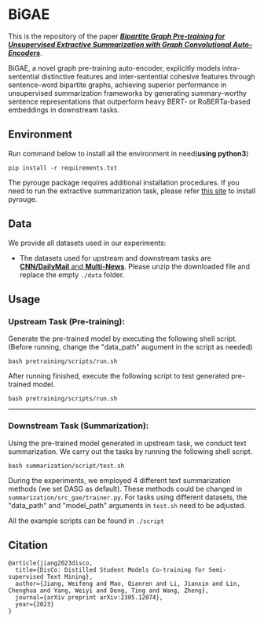 
# BiGAE
This is the repository of the paper ***[Bipartite Graph Pre-training for Unsupervised Extractive Summarization with Graph Convolutional Auto-Encoders]([https://arxiv.org/abs/2305.12074](https://arxiv.org/abs/2310.18992))***.

BiGAE, a novel graph pre-training auto-encoder, explicitly models intra-sentential distinctive features and inter-sentential cohesive features through sentence-word bipartite graphs, achieving superior performance in unsupervised summarization frameworks by generating summary-worthy sentence representations that outperform heavy BERT- or RoBERTa-based embeddings in downstream tasks.

## Environment

Run command below to install all the environment in need(**using python3**)

```shell
pip install -r requirements.txt
```

The pyrouge package requires additional installation procedures. If you need to run the extractive summarization task, please refer [this site](https://stackoverflow.com/questions/45894212/installing-pyrouge-gets-error-in-ubuntu) to install pyrouge.

## Data

We provide all datasets used in our experiments:

- The datasets used for upstream and downstream tasks are [**CNN/DailyMail** and **Multi-News**](https://drive.google.com/file/d/1skFKn8GQKWbh7JL3dnuavcP69Vp5tk4z/view?usp=sharing). Please unzip the downloaded file and replace the empty ```./data``` folder.

## Usage

### Upstream Task (Pre-training):

Generate the pre-trained model by executing the following shell script. (Before running, change the "data_path" augument in the script as needed)

```shell
bash pretraining/scripts/run.sh
```

After running finished, execute the following script to test generated pre-trained model.

```shell
bash pretraining/scripts/run.sh
```

-----

### Downstream Task (Summarization):

Using the pre-trained model generated in upstream task, we conduct text summarization. We carry out the tasks by running the following shell script.

```shell
bash summarization/script/test.sh
```

During the experiments, we employed 4 different text summarization methods (we set DASG as default). These methods could be changed in `summarization/src_gae/trainer.py`. For tasks using different datasets, the "data_path" and "model_path" arguments in `test.sh` need to be adjusted.

All the example scripts can be found in `./script`

## Citation

```
@article{jiang2023disco,
  title={DisCo: Distilled Student Models Co-training for Semi-supervised Text Mining},
  author={Jiang, Weifeng and Mao, Qianren and Li, Jianxin and Lin, Chenghua and Yang, Weiyi and Deng, Ting and Wang, Zheng},
  journal={arXiv preprint arXiv:2305.12074},
  year={2023}
}
```
